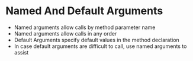 # Named And Default Arguments

- Named arguments allow calls by method parameter name
- Named arguments allow calls in any order
- Default Arguments specify default values in the method declaration
- In case default arguments are difficult to call, use named arguments to assist
